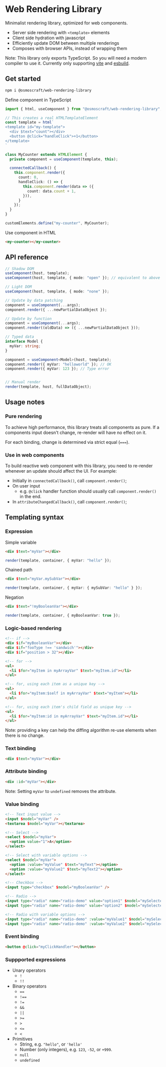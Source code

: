 # Web Rendering Library

Minimalist rendering library, optimized for web components.

- Server side rendering with `<template>` elements
- Client side hydration with javascript
- Efficiently update DOM between multiple renderings
- Composes with browser APIs, instead of wrapping them

Note: This library only exports TypeScript. So you will need a modern compiler to use it. Currently only supporting [vite](https://vitejs.dev/) and [esbuild](https://esbuild.github.io/).

## Get started

```sh
npm i @osmoscraft/web-rendering-library
```

Define component in TypeScript

```TypeScript
import { html, useComponent } from "@osmoscraft/web-rendering-library";

// This creates a real HTMLTemplateElement
const template = html`
<template id="my-template">
  <div $text="count"></div>
  <button @click="handleClick">+1</button>
</template>
`

class MyCounter extends HTMLElement {
  private component = useComponent(template, this);

  connectedCallback() {
    this.component.render({
      count: 0,
      handleClick: () => {
        this.component.render(data => ({
          count: data.count + 1,
        })),
      }
    });
  }
}

customElements.define("my-counter", MyCounter);

```

Use component in HTML

```html
<my-counter></my-counter>
```

## API reference

```TypeScript
// Shadow DOM
useComponent(host, template);
useComponent(host, template, { mode: "open" }); // equivalent to above

// Light DOM
useComponent(host, template, { mode: "none" });

// Update by data patching
component = useComponent(...args);
component.render({ ...newPartialDataObject });

// Update by function
component = useComponent(...args);
component.render((oldData) => ({ ...newPartialDataObject }));

// Typed data
interface Model {
  myVar: string;
}

component = useComponent<Model>(host, template);
component.render({ myVar: "helloworld" }); // OK
component.render({ myVar: 123 }); // Type error


// Manual render
render(template, host, fullDataObject);
```

## Usage notes

### Pure rendering

To achieve high performance, this library treats all components as pure. If a components input doesn't change, re-render will have no effect on it.

For each binding, change is determined via strict equal (`===`).

### Use in web components

To build reactive web component with this library, you need to re-render whenever an update should affect the UI. For example:

- Initially in `connectedCallback()`, call `component.render()`;
- On user input
  - e.g. `@click` handler function should usually call `component.render()` in the end.
- In `attributeChangedCallback()`, call `component.render()`;

## Templating syntax

### Expression

Simple variable

```html
<div $text="myVar"></div>
```

```TypeScript
render(template, container, { myVar: "hello" });
```

Chained path

```html
<div $text="myVar.mySubVar"></div>
```

```TypeScript
render(template, container, { myVar: { mySubVar: "hello" } });
```

Negation

```html
<div $text="!myBooleanVar"></div>
```

```TypeScript
render(template, container, { myBooleanVar: true });
```

### Logic-based rendering

```html
<!-- if -->
<div $if="myBooleanVar"></div>
<div $if="fooType !== 'sandwich'"></div>
<div $if="position > 32"></div>

<!-- for -->
<ul>
  <li $for="myItem in myArrayVar" $text="myItem.id"></li>
</ul>

<!-- for, using each item as a unique key -->
<ul>
  <li $for="myItem:$self in myArrayVar" $text="myItem"></li>
</ul>

<!-- for, using each item's child field as unique key -->
<ul>
  <li $for="myItem:id in myArrayVar" $text="myItem.id"></li>
</ul>
```

Note: providing a key can help the diffing algorithm re-use elements when there is no change.

### Text binding

```html
<div $text="myVar"></div>
```

### Attribute binding

```html
<div :id="myVar"></div>
```

Note: Setting `myVar` to `undefined` removes the attribute.

### Value binding

```html
<!-- Text input value -->
<input $model="myVar" />
<textarea $model="myVar"></textarea>

<!-- Select -->
<select $model="myVar">
  <option value="1">A</option>
</select>

<!-- Select with variable options -->
<select $model="myVar">
  <option :value="myValue" $text="myText"></option>
  <option :value="myValue2" $text="myText2"></option>
</select>

<!-- Checkbox -->
<input type="checkbox" $model="myBooleanVar" />

<!-- Radio -->
<input type="radio" name="radio-demo" value="option1" $model="mySelectedValue" />
<input type="radio" name="radio-demo" value="option2" $model="mySelectedValue" />

<!-- Radio with variable options -->
<input type="radio" name="radio-demo" :value="myValue1" $model="mySelectedValue" />
<input type="radio" name="radio-demo" :value="myValue2" $model="mySelectedValue" />
```

### Event binding

```html
<button @click="myClickHandler"></button>
```

### Suppported expressions

- Unary operators
  - `!`
  - `!!`
- Binary operators
  - `==`
  - `!==`
  - `!=`
  - `&&`
  - `||`
  - `>=`
  - `>`
  - `<=`
  - `<`
- Primitives
  - String, e.g. `"hello"`, or `'hello'`
  - Number (only integers), e.g. `123`, `-52`, or `+999`.
  - `null`
  - `undefined`
